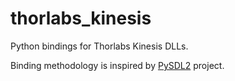 # thorlabs_kinesis

Python bindings for Thorlabs Kinesis DLLs.

Binding methodology is inspired by [PySDL2](https://github.com/marcusva/py-sdl2) project.
